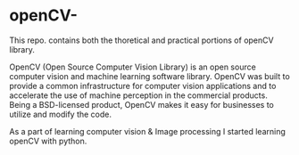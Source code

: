 # openCV-
This repo. contains both the thoretical and practical portions of openCV library.


OpenCV (Open Source Computer Vision Library) is an open source computer vision and machine learning software library.
OpenCV was built to provide a common infrastructure for computer vision applications and to accelerate the use of machine perception in the commercial products. 
Being a BSD-licensed product, OpenCV makes it easy for businesses to utilize and modify the code.

As a part of learning computer vision & Image processing I started learning openCV with python.
